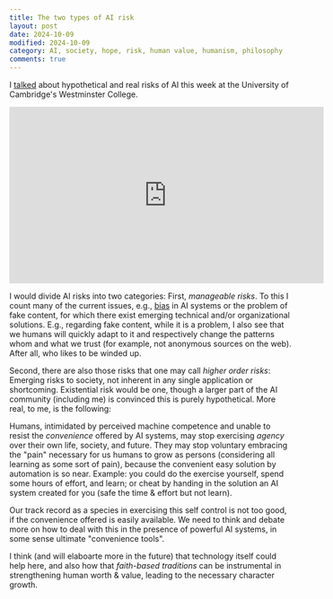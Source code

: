 ```yaml
---
title: The two types of AI risk
layout: post
date: 2024-10-09
modified: 2024-10-09
category: AI, society, hope, risk, human value, humanism, philosophy
comments: true
---
```


I [talked](https://www.faraday.cam.ac.uk/resources/multimedia/artificial-intelligence-a-tale-of-two-meanings/) about hypothetical and real risks of AI this week at the University of Cambridge's Westminster College.

<!-- more -->

<iframe width="560" height="315" src="https://www.youtube.com/embed/M3QvDMg7czI?si=_tqDNR0gw4vGhm4S&amp;start=44" title="YouTube video player" frameborder="0" allow="accelerometer; autoplay; clipboard-write; encrypted-media; gyroscope; picture-in-picture; web-share" referrerpolicy="strict-origin-when-cross-origin" allowfullscreen></iframe>

I would divide AI risks into two categories: First, *manageable risks*. To this I count many of the current issues, e.g., [bias](https://link.springer.com/article/10.1007%2Fs43681-021-00108-6) in AI systems or the problem of fake content, for which there exist emerging technical and/or organizational solutions. E.g., regarding fake content, while it is a problem, I also see that we humans will quickly adapt to it and respectively change the patterns whom and what we trust (for example, not anonymous sources on the web). After all, who likes to be winded up.

Second, there are also those risks that one may call *higher order risks*: Emerging risks to society, not inherent in any single application or shortcoming. Existential risk would be one, though a larger part of the AI community (including me) is convinced this is purely hypothetical. More real, to me, is the following:

Humans, intimidated by perceived machine competence and unable to resist the *convenience* offered by AI systems, may stop exercising *agency* over their own life, society, and future. They may stop voluntary embracing the "pain" necessary for us humans to grow as persons (considering all learning as some sort of pain), because the convenient easy solution by automation is so near. Example: you could do the exercise yourself, spend some hours of effort, and learn; or cheat by handing in the solution an AI system created for you (safe the time & effort but not learn). 

Our track record as a species in exercising this self control is not too good, if the convenience offered is easily available. We need to think and debate more on how to deal with this in the presence of powerful AI systems, in some sense ultimate "convenience tools".

I think (and will elaboarte more in the future) that technology itself could help here, and also how that *faith-based traditions* can be instrumental in strengthening human worth & value, leading to the necessary character growth.